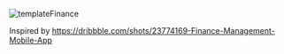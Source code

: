   ![templateFinance](https://github.com/vishal-ahirwar/FinanceManagementApp/assets/73791462/80a2e4bf-47e1-4d68-95c0-85e2cf422a55)

Inspired by https://dribbble.com/shots/23774169-Finance-Management-Mobile-App
